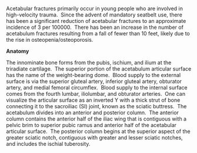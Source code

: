 Acetabular fractures primarily occur in young people who are involved in high-velocity trauma.  Since the advent of mandatory seatbelt use, there has been a significant reduction of acetabular fractures to an approximate incidence of 3 per 100000.  There has been an increase in the number of acetabulum fractures resulting from a fall of fewer than 10 feet, likely due to the rise in osteopenia/osteoporosis.

**Anatomy**

The innominate bone forms from the pubis, ischium, and ilium at the triradiate cartilage.  The superior portion of the acetabulum articular surface has the name of the weight-bearing dome.  Blood supply to the external surface is via the superior gluteal artery, inferior gluteal artery, obturator artery, and medial femoral circumflex.  Blood supply to the internal surface comes from the fourth lumbar, iliolumbar, and obturator arteries.  One can visualize the articular surface as an inverted Y with a thick strut of bone connecting it to the sacroiliac (SI) joint, known as the sciatic buttress.  The acetabulum divides into an anterior and posterior column.  The anterior column contains the anterior half of the iliac wing that is contiguous with a pelvic brim to superior pubic ramus and anterior half of the acetabular articular surface.  The posterior column begins at the superior aspect of the greater sciatic notch, contiguous with greater and lesser sciatic notches, and includes the ischial tuberosity.